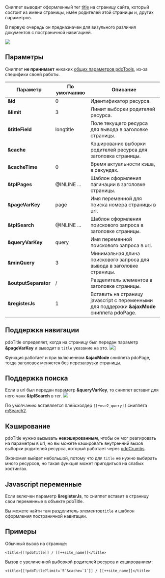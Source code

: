Сниппет выводит оформленный тег [title][0] на страницу сайта, который состоит из имени страницы, имён родителей этой страницы и, других параметров.

В первую очередь он предназначен для визульного различия документов с постраничной навигацией.

[![](https://file.modx.pro/files/5/7/d/57d52e8252998a06aa312fb6809e8fe6s.jpg)](https://file.modx.pro/files/5/7/d/57d52e8252998a06aa312fb6809e8fe6.png)

## Параметры
Сниппет **не принимает** никаких [общих параметров pdoTools][3], из-за специфики своей работы.
 
 Параметр			| По умолчанию	| Описание 
--------------------|---------------|---------------------------------------------
**&id**				| 0				| Идентификатор ресурса.
**&limit**			| 3				| Лимит выборки родителей ресурса.
**&titleField**		| longtitle		| Поле текущего ресурса для вывода в заголовке страницы.
**&cache**			| 				| Кэширование выборки родителей ресурса для заголовка страницы.
**&cacheTime**		| 0				| Время актуальности кэша, в секундах.
**&tplPages**		| @INLINE ...	| Шаблон оформления пагинации в заголовке страницы.
**&pageVarKey**		| page			| Имя переменной для поиска номера страницы в url.
**&tplSearch**		| @INLINE ...	| Шаблон оформления поискового запроса в заголовке страницы.
**&queryVarKey**	| query			| Имя переменной поискового запроса в url.
**&minQuery**		| 3				| Минимальная длина поискового запроса для вывода в заголовке страницы.
**&outputSeparator**| / 			| Разделитель элементов в заголовке страницы.
**&registerJs**		| 1				| Вставить на страницу javascript с переменными для поддержки **&ajaxMode** сниппета pdoPage.

## Поддержка навигации
pdoTitle определяет, когда на страницу был передан параметр **&pageVarKey** и выводит в `title` указание на это.
![](https://file.modx.pro/files/b/c/c/bcc933780544f16050d9fefd8bdd8c0a.png)]

Функция работает и при включенном **&ajaxMode** сниппета pdoPage, тогда заголовок меняется без перезагрузки страницы.

## Поддержка поиска
Если в url был передан параметр **&queryVarKey**, то сниппет вставит для него чанк **&tplSearch** в тег.
![](https://file.modx.pro/files/3/6/4/3649234d5f4e88426cc5ed528e713405.png)

По умолчанию вставляется плейсхолдер `[[+mse2_query]]` сниппета [mSearch2][1].

## Кэширование
pdoTitle нужно вызывать **некэшированным**, чтобы он мог реагировать на параметры в url, но вы можете кэшировать внутренний вызов выборки родителей ресурса, который работает через [pdoCrumbs][2].

Экономия выйдет небольшой, потому что для `title` не нужно выбирать много ресурсов, но такая функция может пригодиться на слабых хостингах.

## Javascript переменные
Если включен параметр **&registerJs**, то сниппет вставит в страницу свои переменные в объекте pdoTitle.

Вы можете найти там разделитель элементов`title` и шаблон оформления постраничной навигации.

## Примеры
Обычный вызов на странице:
```
<title>[[!pdoTitle]] / [[++site_name]]</title>
```

Вызов с увеличенной выборкой родителей ресурса и кэшированием: 
```
<title>[[!pdoTitle?limit=`5`&cache=`1`]] / [[++site_name]]</title>
```


[0]: http://htmlbook.ru/html/TITLE
[1]: /ru/01_Компоненты/03_mSearch2/01_Сниппеты/01_mSearch2.md
[2]: /ru/01_Компоненты/01_pdoTools/01_Сниппеты/04_pdoCrumbs.md
[3]: /ru/01_Компоненты/01_pdoTools/04_Общие_параметры.md